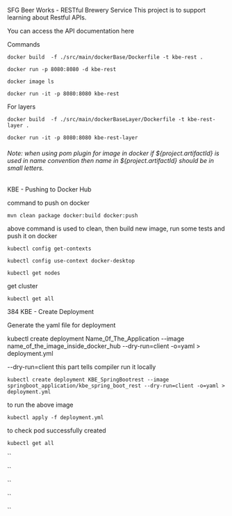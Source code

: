 SFG Beer Works - RESTful Brewery Service
This project is to support learning about Restful APIs.

You can access the API documentation here

Commands

`docker build  -f ./src/main/dockerBase/Dockerfile -t kbe-rest .`

`docker run -p 8080:8080 -d kbe-rest`

`docker image ls`

`docker run -it -p 8080:8080 kbe-rest`

For layers 

`docker build  -f ./src/main/dockerBaseLayer/Dockerfile -t kbe-rest-layer .`

`docker run -it -p 8080:8080 kbe-rest-layer`

###### Note: when using pom plugin for image in docker if ${project.artifactId} is used in name convention then name in ${project.artifactId} should be in small letters. 

KBE - Pushing to Docker Hub 

command to push on docker

`mvn clean package docker:build docker:push`


above command is used to clean, then build new image, run some tests and push it on docker 











`kubectl config get-contexts`

`kubectl config use-context docker-desktop`

`kubectl get nodes`

get cluster

`kubectl get all`

384 KBE - Create Deployment

Generate the yaml file for deployment

kubectl create deployment Name_0f_The_Application --image name_of_the_image_inside_docker_hub --dry-run=client -o=yaml > deployment.yml

--dry-run=client this part tells compiler run it locally

`kubectl create deployment KBE_SpringBootrest --image springboot_application/kbe_spring_boot_rest --dry-run=client -o=yaml > deployment.yml`

to run the above image 

`kubectl apply -f deployment.yml`

to check pod successfully created 

`kubectl get all`

``

``


``

``

``

